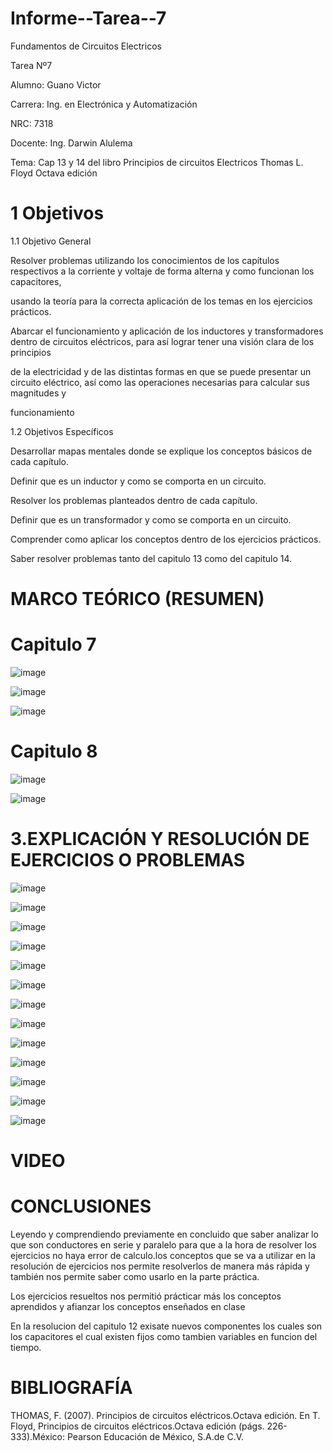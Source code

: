 
# Informe--Tarea--7

Fundamentos de Circuitos Electricos

Tarea Nº7

Alumno: Guano Victor

Carrera: Ing. en Electrónica y Automatización

NRC: 7318

Docente: Ing. Darwin Alulema

Tema: Cap 13 y 14 del libro Principios de circuitos Electricos Thomas L. Floyd Octava edición

# 1 Objetivos

1.1 Objetivo General

Resolver problemas utilizando los conocimientos de los capítulos respectivos a la corriente y voltaje de forma alterna y como funcionan los capacitores, 

usando la teoría para la correcta aplicación de los temas en los ejercicios prácticos.

Abarcar el funcionamiento y aplicación de los inductores y transformadores dentro de circuitos eléctricos, para así lograr tener una visión clara de los principios

de la electricidad y de las distintas formas en que se puede presentar un circuito eléctrico, así como las operaciones necesarias para calcular sus magnitudes y 

funcionamiento

1.2 Objetivos Específicos

Desarrollar mapas mentales donde se explique los conceptos básicos de cada capítulo.

Definir que es un inductor y como se comporta en un circuito.

Resolver los problemas planteados dentro de cada capítulo.

Definir que es un transformador y como se comporta en un circuito.

Comprender como aplicar los conceptos dentro de los ejercicios prácticos.

Saber resolver problemas tanto del capitulo 13 como del capitulo 14.

# MARCO TEÓRICO (RESUMEN)

# Capitulo 7

![image](https://github.com/arielguano/Informe--Tarea--7/blob/main/mapa%20conceptual-1.png)

![image](https://github.com/arielguano/Informe--Tarea--7/blob/main/mapa%20conceptual-2.png)

![image](https://github.com/arielguano/Informe--Tarea--7/blob/main/mapa%20conceptual-3.png)

# Capitulo 8

![image](https://github.com/arielguano/Informe--Tarea--7/blob/main/mapa%20conceptual-4.png)

![image](https://github.com/arielguano/Informe--Tarea--7/blob/main/mapa%20conceptual-5.png)

# 3.EXPLICACIÓN Y RESOLUCIÓN DE EJERCICIOS O PROBLEMAS

![image](https://github.com/arielguano/Informe--Tarea--7/blob/main/DEBER%5EN7-01.png)

![image](https://github.com/arielguano/Informe--Tarea--7/blob/main/DEBER%5EN7-02.png)

![image](https://github.com/arielguano/Informe--Tarea--7/blob/main/DEBER%5EN7-03.png)

![image](https://github.com/arielguano/Informe--Tarea--7/blob/main/DEBER%5EN7-04.png)

![image](https://github.com/arielguano/Informe--Tarea--7/blob/main/DEBER%5EN7-05.png)

![image](https://github.com/arielguano/Informe--Tarea--7/blob/main/DEBER%5EN7-06.png)

![image](https://github.com/arielguano/Informe--Tarea--7/blob/main/DEBER%5EN7-07.png)

![image](https://github.com/arielguano/Informe--Tarea--7/blob/main/DEBER%5EN7-08.png)

![image](https://github.com/arielguano/Informe--Tarea--7/blob/main/DEBER%5EN7-09.png)

![image](https://github.com/arielguano/Informe--Tarea--7/blob/main/DEBER%5EN7-10.png)

![image](https://github.com/arielguano/Informe--Tarea--7/blob/main/DEBER%5EN7-11.png)

![image](https://github.com/arielguano/Informe--Tarea--7/blob/main/DEBER%5EN7-12.png)

![image](https://github.com/arielguano/Informe--Tarea--7/blob/main/DEBER%5EN7-13.png)

# VIDEO

# CONCLUSIONES

Leyendo y comprendiendo previamente en concluido que  saber analizar lo que son conductores en serie y paralelo para que a la hora de resolver los ejercicios no haya error de calculo.los conceptos que se va a utilizar en la resolución de ejercicios nos permite resolverlos de manera más rápida y también nos permite saber como usarlo en la parte práctica.

Los ejercicios resueltos nos permitió prácticar más los conceptos aprendidos y afianzar los conceptos enseñados en clase

En la resolucion del capitulo 12 exisate nuevos componentes los cuales son los capacitores el cual existen fijos como tambien variables en funcion del tiempo.

# BIBLIOGRAFÍA

THOMAS, F. (2007). Principios de circuitos eléctricos.Octava edición. En T. Floyd, Principios de circuitos eléctricos.Octava edición (págs. 226-333).México: Pearson
Educación de México, S.A.de C.V.

